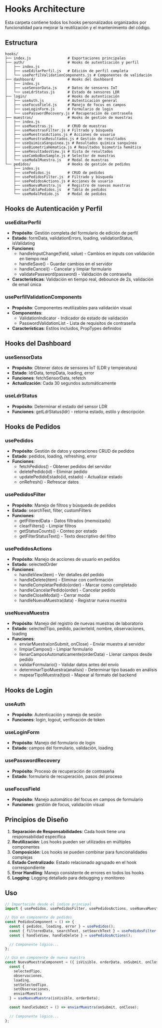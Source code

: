 # Hooks Architecture

Esta carpeta contiene todos los hooks personalizados organizados por funcionalidad para mejorar la reutilización y el mantenimiento del código.

## Estructura

```
hooks/
├── index.js                 # Exportaciones principales
├── auth/                    # Hooks de autenticación y perfil
│   ├── index.js
│   ├── useEditarPerfil.js   # Edición de perfil completa
│   └── usePerfilValidationComponents.js # Componentes de validación
├── dashboard/               # Hooks del dashboard
│   ├── index.js
│   ├── useSensorData.js     # Datos de sensores IoT
│   └── useLdrStatus.js      # Estado de sensores LDR
├── login/                   # Hooks de autenticación
│   ├── useAuth.js           # Autenticación general
│   ├── useFocusField.js     # Manejo de focus en campos
│   ├── useLoginForm.js      # Formulario de login
│   └── usePasswordRecovery.js # Recuperación de contraseña
├── muestras/                # Hooks de gestión de muestras
│   ├── index.js
│   ├── useMuestras.js       # CRUD de muestras
│   ├── useMuestrasFilter.js # Filtrado y búsqueda
│   ├── useMuestrasActions.js # Acciones de usuario
│   ├── useMuestrasResultados.js # Gestión de resultados
│   ├── useQuimicaSanguinea.js # Resultados química sanguínea
│   ├── useBiometriaHematica.js # Resultados biometría hemática
│   ├── useResultadosView.js # Vista de resultados
│   ├── useComboBoxSample.js # Selector de muestras
│   └── useModalMuestra.js   # Modal de muestras
└── pedidos/                 # Hooks de gestión de pedidos
    ├── index.js
    ├── usePedidos.js        # CRUD de pedidos
    ├── usePedidosFilter.js  # Filtrado y búsqueda
    ├── usePedidosActions.js # Acciones de usuario
    ├── useNuevaMuestra.js   # Registro de nuevas muestras
    ├── useTablaPedidos.js   # Tabla de pedidos
    └── useModalPedido.js    # Modal de pedidos
```

## Hooks de Autenticación y Perfil

### useEditarPerfil
- **Propósito**: Gestión completa del formulario de edición de perfil
- **Estado**: formData, validationErrors, loading, validationStatus, isValidating
- **Funciones**: 
  - handleInputChange(field, value) - Cambios en inputs con validación en tiempo real
  - handleSave() - Guardar cambios en el servidor
  - handleCancel() - Cancelar y limpiar formulario
  - validatePassword(password) - Validación de contraseña
- **Características**: Validación en tiempo real, debounce de 2s, validación de email única

### usePerfilValidationComponents
- **Propósito**: Componentes reutilizables para validación visual
- **Componentes**: 
  - ValidationIndicator - Indicador de estado de validación
  - PasswordValidationList - Lista de requisitos de contraseña
- **Características**: Estilos incluidos, PropTypes definidos

## Hooks del Dashboard

### useSensorData
- **Propósito**: Obtener datos de sensores IoT (LDR y temperatura)
- **Estado**: ldrData, tempData, loading, error
- **Funciones**: fetchSensorData, refetch
- **Actualización**: Cada 30 segundos automáticamente

### useLdrStatus
- **Propósito**: Determinar el estado del sensor LDR
- **Funciones**: getLdrStatus(ldr) - retorna estado, estilo y descripción

## Hooks de Pedidos

### usePedidos
- **Propósito**: Gestión de datos y operaciones CRUD de pedidos
- **Estado**: pedidos, loading, refreshing, error
- **Funciones**: 
  - fetchPedidos() - Obtener pedidos del servidor
  - deletePedido(id) - Eliminar pedido
  - updatePedidoEstado(id, estado) - Actualizar estado
  - onRefresh() - Refrescar datos

### usePedidosFilter
- **Propósito**: Manejo de filtros y búsqueda de pedidos
- **Estado**: searchText, filter, customFilters
- **Funciones**:
  - getFilteredData - Datos filtrados (memoizado)
  - clearFilters() - Limpiar filtros
  - getStatusCounts() - Conteo por estado
  - getFilterStatusText() - Texto descriptivo del filtro

### usePedidosActions
- **Propósito**: Manejo de acciones de usuario en pedidos
- **Estado**: selectedOrder
- **Funciones**:
  - handleView(item) - Ver detalles del pedido
  - handleDelete(item) - Eliminar con confirmación
  - handleCompletarPedido(order) - Marcar como completado
  - handleCancelarPedido(order) - Cancelar pedido
  - handleCloseModal() - Cerrar modal
  - handleNuevaMuestra(data) - Registrar nueva muestra

### useNuevaMuestra
- **Propósito**: Manejo del registro de nuevas muestras de laboratorio
- **Estado**: selectedTipo, pedido, pacienteId, nombre, observaciones, loading
- **Funciones**:
  - enviarMuestra(onSubmit, onClose) - Enviar muestra al servidor
  - limpiarCampos() - Limpiar formulario
  - llenarCamposAutomaticamente(orderData) - Llenar campos desde pedido
  - validarFormulario() - Validar datos antes del envío
  - determinarTipoMuestra(analisis) - Determinar tipo basado en análisis
  - mapearTipoMuestra(tipo) - Mapear al formato del backend

## Hooks de Login

### useAuth
- **Propósito**: Autenticación y manejo de sesión
- **Funciones**: login, logout, verificación de token

### useLoginForm
- **Propósito**: Manejo del formulario de login
- **Estado**: campos del formulario, validación, loading

### usePasswordRecovery
- **Propósito**: Proceso de recuperación de contraseña
- **Estado**: formulario de recuperación, pasos del proceso

### useFocusField
- **Propósito**: Manejo automático del focus en campos de formulario
- **Funciones**: gestión de focus, validación visual

## Principios de Diseño

1. **Separación de Responsabilidades**: Cada hook tiene una responsabilidad específica
2. **Reutilización**: Los hooks pueden ser utilizados en múltiples componentes
3. **Composición**: Los hooks se pueden combinar para funcionalidades complejas
4. **Estado Centralizado**: Estado relacionado agrupado en el hook correspondiente
5. **Error Handling**: Manejo consistente de errores en todos los hooks
6. **Logging**: Logging detallado para debugging y monitoreo

## Uso

```javascript
// Importación desde el índice principal
import { usePedidos, usePedidosFilter, usePedidosActions, useNuevaMuestra } from '../hooks';

// Uso en componente de pedidos
const PedidosComponent = () => {
  const { pedidos, loading, error } = usePedidos();
  const { filteredData, searchText, setSearchText } = usePedidosFilter(pedidos);
  const { handleView, handleDelete } = usePedidosActions();
  
  // Componente lógico...
};

// Uso en componente de nueva muestra
const NuevaMuestraComponent = ({ isVisible, orderData, onSubmit, onClose }) => {
  const {
    selectedTipo,
    observaciones,
    loading,
    setSelectedTipo,
    setObservaciones,
    enviarMuestra
  } = useNuevaMuestra(isVisible, orderData);
  
  const handleSubmit = () => enviarMuestra(onSubmit, onClose);
  
  // Componente lógico...
};
```